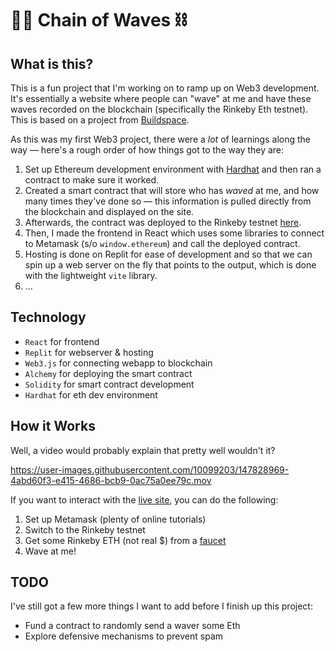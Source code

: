 # 👋🏽 Chain of Waves ⛓

## What is this?

This is a fun project that I'm working on to ramp up on Web3 development. It's essentially a website where people can "wave" at me and have these waves recorded on the blockchain (specifically the Rinkeby Eth testnet). This is based on a project from [Buildspace](https://buildspace.so/).

As this was my first Web3 project, there were a *lot* of learnings along the way — here's a rough order of how things got to the way they are:

  1. Set up Ethereum development environment with [Hardhat](https://hardhat.org/) and then ran a contract to make sure it worked.
  2. Created a smart contract that will store who has *waved* at me, and how many times they've done so — this information is pulled directly from the blockchain and displayed on the site.
  3. Afterwards, the contract was deployed to the Rinkeby testnet [here](https://rinkeby.etherscan.io/address/0xacb8DE7370D017d04f3999e93Cc8A088fD439169).
  4. Then, I made the frontend in React which uses some libraries to connect to Metamask (s/o `window.ethereum`) and call the deployed contract.
  5. Hosting is done on Replit for ease of development and so that we can spin up a web server on the fly that points to the output, which is done with the lightweight `vite` library.
  6. ...

## Technology
* `React` for frontend 
* `Replit` for webserver & hosting
* `Web3.js` for connecting webapp to blockchain
* `Alchemy` for deploying the smart contract
* `Solidity` for smart contract development
* `Hardhat` for eth dev environment

## How it Works
  
Well, a video would probably explain that pretty well wouldn't it?

https://user-images.githubusercontent.com/10099203/147828969-4abd60f3-e415-4686-bcb9-0ac75a0ee79c.mov

If you want to interact with the [live site](chain-of-waves.nikhilthota.repl.co/), you can do the following:

1. Set up Metamask (plenty of online tutorials)
2. Switch to the Rinkeby testnet
3. Get some Rinkeby ETH (not real $) from a [faucet](https://faucets.chain.link/rinkeby)
4. Wave at me!

## TODO

I've still got a few more things I want to add before I finish up this project:
* Fund a contract to randomly send a waver some Eth
* Explore defensive mechanisms to prevent spam
